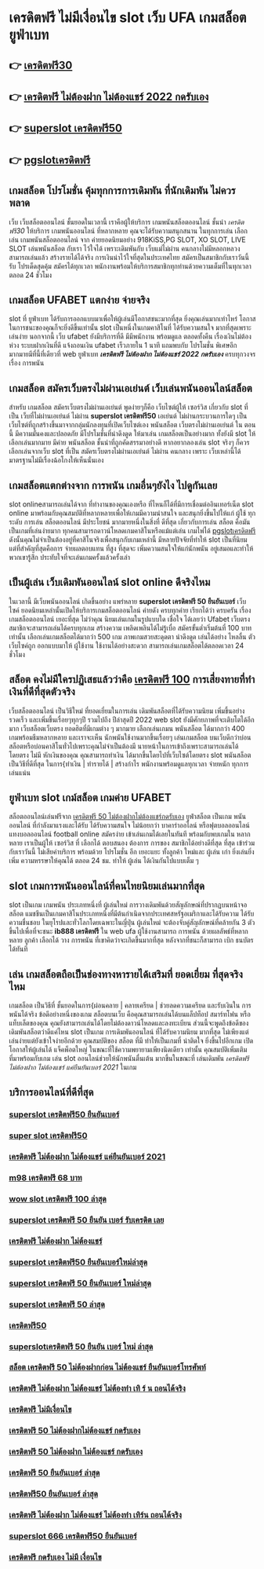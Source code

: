 # เครดิตฟรี ไม่มีเงื่อนไข  slot เว็บ UFA  เกมสล็อต  ยูฟ่าเบท

## 👉 [เครดิตฟรี30](https://ufastar356.77m.io)
## 👉 [เครดิตฟรี ไม่ต้องฝาก ไม่ต้องแชร์ 2022 กดรับเอง](https://heylink.me/madam168)
## 👉 [superslot เครดิตฟรี50](https://ufabet-cn.io1.me)
## 👉 [pgslotเครดิตฟรี](https://heylink.me/madam168)

##  เกมสล็อต  โปรโมชั่น   คุ้มทุกการการเดิมพัน ที่นักเดิมพัน ไม่ควรพลาด

เว็บ  เว็บสล็อตออนไลน์ ชั้นยอดในเวลานี้ เราคือผู้ให้บริการ เกมพนันสล็อตออนไลน์ ชั้นนำ   *เครดิตฟรี30* ให้บริการ  เกมพนันออนไลน์ ที่หลากหลาย คุณจะได้รับความสนุกสนาน ในทุกการเล่น เลือกเล่น เกมพนันสล็อตออนไลน์ จาก ค่ายยอดนิยมอย่าง 918KiSS,PG SLOT, XO SLOT, LIVE SLOT  เล่นพนันสล็อต กับเรา ไว้ใจได้  เพราะเดิมพันกับ เว็บแม่ไม่ผ่าน คนกลางไม่มีหลอกหลวง  สามารถเล่นแล้ว สร้างรายได้ได้จริง การเงินน่าไว้ใจที่สุดในประเทศไทย สมัครเป็นสมาชิกกับเราวันนี้รับ  โปรเด็ดสุดคุ้ม  สมัครได้ทุกเวลา พนักงานพร้อมให้บริการสมาชิกทุกท่านด้วยความเต็มที่ในทุกเวลาตลอด 24 ชั่วโมง


##  เกมสล็อต UFABET แตกง่าย จ่ายจริง

 slot ที่ ยูฟ่าเบท   ได้รับการออกแบบมาเพื่อให้ผู้เล่นมีโอกาสชนะมากที่สุด ยิ่งคุณเล่นมากเท่าไหร่ โอกาสในการชนะของคุณก็จะยิ่งดีขึ้นเท่านั้น  slot เป็นหนึ่งในเกมคาสิโนที่  ได้รับความสนใจ มากที่สุดเพราะเล่นง่าย  นอกจากนี้ เว็บ  ufabet  ยังมีบริการที่ดี มีมีพนักงาน พร้อมดูแล ตลอดทั้งคืน  เรื่องเงินไม่ต้องห่วง ระบบฝากเงินที่ดี    แจ้งถอนเงิน ufabet  เร็วภายใน 1 นาที แถมพบกับ โปรโมชั่น  พิเศษอีกมากมายมีที่นี้ที่เดียวที่ web ยูฟ่าเบท  ***เครดิตฟรี ไม่ต้องฝาก ไม่ต้องแชร์ 2022 กดรับเอง***  ครบทุกวงจรเรื่อง การพนัน 


##  เกมสล็อต สมัครเว็บตรงไม่ผ่านเอเย่นต์    เว็บเล่นพนันออนไลน์สล็อต 

สำหรับ เกมสล็อต  สมัครเว็บตรงไม่ผ่านเอเย่นต์   พูดง่ายๆก็คือ เว็บไซต์ผู้ให้ เซอร์วิส เกี่ยวกับ slot  ที่เป็น  เว็บที่ไม่ผ่านเอเย่นต์ ไม่ผ่าน **superslot เครดิตฟรี50** เอเย่นต์  ไม่ผ่านกระบวนการใดๆ เป็นเว็บไซต์ที่ถูกสร้างขึ้นมาจากกลุ่มนักลงทุนที่เปิดเว็บไซต์เอง  พนันสล็อต  เว็บตรงไม่ผ่านเอเย่นต์  ใน ตอนนี้ มีความมั่นคงและปลอดภัย มีโปรโมชั่นที่น่าดึงดูด ให้มาเล่น เกมสล็อตเป็นอย่างมาก ทั้งยังมี slot ให้เลือกเล่นมากมาย มีค่าย พนันสล็อต ชั้นนำที่ถูกคัดสรรมาอย่างดี หากอยากลองเล่น slot จริงๆ ก็ควรเลือกเล่นจากเว็บ slot ที่เป็น  สมัครเว็บตรงไม่ผ่านเอเย่นต์   ไม่ผ่าน คนกลาง  เพราะ เว็บเหล่านี้ได้มาตรฐานไม่มีเรื่องฉ้อโกงให้เห็นนั่นเอง


##  เกมสล็อตแตกต่างจาก การพนัน  เกมอื่นๆยังไง ไปดูกันเลย

 slot onlineสามารถเล่นได้จาก ที่ทำงานของคุณเองหรือ ที่ไหนก็ได้ที่มีการเชื่อมต่ออินเทอร์เน็ต  slot online มาพร้อมกับคุณสมบัติที่หลากหลายเพื่อให้เกมมีความน่าสนใจ และสนุกยิ่งขึ้นไปให้แก่ ผู้ใช้ ทุกระดับ การเล่น สล็อตออนไลน์  มีประโยชน์  มากมายหนึ่งในสิ่งที่ ดีที่สุด เกี่ยวกับการเล่น สล็อต คือมันเป็นเกมที่เล่นง่ายมาก  ทุกคนสามารถดาวน์โหลดเกมคาสิโนหรือแม้แต่เล่น เกมไพ่ได้ [pgslotเครดิตฟรี](https://ufabet.77m.io) ดังนั้นคุณไม่จำเป็นต้องอยู่ที่คาสิโนจริงเพื่อสนุกกับเกมเหล่านี้ มีหลายปัจจัยที่ทำให้ slot เป็นที่นิยม แต่ที่สำคัญที่สุดคือการ จ่ายผลตอบแทน ที่สูง ที่สุดจะ เพิ่มความสนใจให้แก่นักพนัน อยู่เสมอและทำให้พวกเขารู้สึก ประทับใจที่จะเล่นเกมครั้งแล้วครั้งเล่า


##  เป็นผู้เล่น  เว็บเดิมพันออนไลน์  slot online ดีจริงไหม

 ในเวลานี้ มีเว็บพนันออนไลน์ เกิดขึ้นอย่าง แพร่หลาย  **superslot เครดิตฟรี 50 ยืนยันเบอร์** เว็บไซค์ ยอดนิยมเหล่านั้นเปิดให้บริการเกมสล็อตออนไลน์ ค่ายดัง ครบทุกค่าย เรียกได้ว่า  ครบครัน เรื่องเกมสล็อตออนไลน์ เยอะที่สุด ไม่ว่าคุณ นิยมเล่นเกมในรูปแบบใด   เชื่อใจ ได้เลยว่า Ufabet เว็บตรง  สมาชิกจะสามารถเล่นได้ครบทุกเกม สร้างความ เพลิดเพลินได้ไม่รู้เบื่อ สมัครขั้นต่ำเริ่มต้นที่ 100 บาทเท่านั้น เลือกเล่นเกมสล็อตได้มากว่า 500 เกม ภาพเกมสวยสะดุดตา น่าดึงดูด เล่นได้อย่าง ไหลลื่น ตัวเว็บไซค์ถูก ออกแบบมาให้ ผู้ใช้งาน ใช้งานได้อย่างสะดวก สามารถเล่นเกมสล็อตได้ตลอดเวลา 24 ชั่วโมง

## สล็อต  คงไม่มีใครปฏิเสธแล้วว่าคือ [เครดิตฟรี 100](https://ufastar365.io1.me) การเสี่ยงทายที่ทำเงินที่ดีที่สุดตัวจริง

 เว็บสล็อตออนไลน์ เป็นวิธีใหม่  ที่ยอดเยี่ยมในการเล่น เดิมพันสล็อตที่ได้รับความนิยม  เพิ่มขึ้นอย่างรวดเร็ว และเพิ่มขึ้นเรื่อยๆทุกๆปี รวมไปถึง ปีล่าสุดปี 2022 web slot  ยังมีศักยภาพที่จะเติบโตได้อีกมาก เว็บสล็อตเว็บตรง  ยอดฮิตที่มีเกมต่าง ๆ มากมาย เลือกเล่นเกมน พนันสล็อต ได้มากกว่า 400 เกมพร้อมธีมหลากหลาย และเราจะเห็น นักพนันใช้งานมากขึ้นเรื่อยๆ เล่นเกมสล็อต บนเว็บดีกว่าบ่อนสล็อตหรือบ่อนคาสิโนทั่วไปเพราะคุณไม่จำเป็นต้องมี นายหน้าในการเข้าถึงเพราะสามารถเล่นได้โดยตรง ไม่มี หักเงินของคุณ คุณสามารถทำเงิน ได้มากขึ้นโดยไปที่เว็บไซต์โดยตรง slot พนันสล็อต เป็นวิธีที่ดีที่สุด ในการ{ทำเงิน | ทำรายได้ | สร้างกำไร พนักงานพร้อมดูแลทุกเวลา จ่ายหนัก ทุกการเล่นแน่น

## ยูฟ่าเบท slot   เกม์สล็อต เกมค่าย UFABET

 สล็อตออนไลน์เล่นฟรีจาก [เครดิตฟรี 50 ไม่ต้องฝากไม่ต้องแชร์กดรับเอง](https://heylink.me/madam168) ยูฟ่าสล็อต  เป็นเกม พนันออนไลน์ ที่กำลังมาแรงและได้รับ ได้รับความสนใจ ไม่น้อยกว่า  บาคาร่าออไลน์ หรือฟุตบอลออนไลน์ แทงบอลออนไลน์ football online  สมัครง่าย เข้าเล่นเกมได้เลยในทันที พร้อมกับพบเกมใน หลากหลาย  เราเป็นผู้ให้ เซอร์วิส ที่ เลือกได้ ตอบสนอง ต้องการ  การของ สมาชิกได้อย่างดีที่สุด ที่สุด  เข้าร่วม กับเราวันนี้  ไม่เสียค่าบริการ พร้อมด้วย โปรโมชั่น อีก เยอะแยะ ทั้งลูกค้า ใหม่และ ผู้เล่น เก่า ยิ่งเล่นยิ่งเพิ่ม ความหรรษาให้คุณได้ ตลอด 24 ชม.  ทำให้ ผู้เล่น  ได้เงินกันไปแบบเต็ม ๆ


##  slot  เกมการพนันออนไลน์ที่คนไทยนิยมเล่นมากที่สุด

 slot เป็นเกม เกมพนัน ประเภทหนึ่งที่ ผู้เล่นใหม่   การวางเดิมพันด้วยสัญลักษณ์ที่ปรากฏบนหน้าจอ สล็อต แมชชีนเป็นเกมคาสิโนประเภทหนึ่งที่มีต้นกำเนิดจากประเทศสหรัฐอเมริกาและได้รับความ ได้รับความชื่นชอบ ในยุโรปและทั่วโลกโดยเฉพาะในญี่ปุ่น  ผู้เล่นใหม่ จะต้องจับคู่สัญลักษณ์ที่คล้ายกัน 3 ตัวขึ้นไปเพื่อที่จะชนะ **ib888 เครดิตฟรี** ใน web  ufa  ผู้ใช้งานสามารถ   การพนัน ด้วยผลลัพธ์ที่หลากหลาย ลูกค้า  เลือกได้ วาง  การพนัน ที่เขาคิดว่าจะเกิดขึ้นมากที่สุด หลังจากที่ชนะก็สามารถ  เบิก  ธนบัตรได้ทันที


## เล่น เกมสล็อตถือเป็นช่องทางหารายได้เสริมที่ ยอดเยี่ยม ที่สุดจริงไหม

เกมสล็อต เป็นวิธีที่ ชั้นยอดในการ{ผ่อนคลาย | คลายเครียด | ช่วยลดความเครียด และรับเงินใน การพนันได้จริง ข้อดีอย่างหนึ่งของเกม สล็อตบนเว็บ คือคุณสามารถเล่นได้บนแล็ปท็อป สมาร์ทโฟน หรือแท็บเล็ตของคุณ คุณยังสามารถเล่นได้โดยไม่ต้องดาวน์โหลดและลงทะเบียน ส่วนนี้จะพูดถึงข้อดีของ เดิมพันสล็อตว่าดีแค่ไหน  slot เป็นเกม  การเดิมพันออนไลน์ ที่ได้รับความนิยม มากที่สุด ไม่เพียงแต่ เล่นง่ายแต่ยังเข้าใจง่ายอีกด้วย คุณสมบัติของ สล็อต ที่มี ทำให้เป็นเกมที่ น่าติดใจ ยิ่งขึ้นไปอีกเกม เปิดโอกาสให้ผู้เล่นได้ แจ็คพ็อตใหญ่ ในขณะที่ใช้ความพยายามเพียงนิดเดียว เท่านั้น คุณสมบัติเพิ่มเติมที่มาพร้อมกับเกม เล่น slot ออนไลน์ช่วยให้นักพนันตื่นเต้น มากขึ้นในขณะที่ เล่นเดิมพัน *เครดิตฟรี ไม่ต้องฝาก ไม่ต้องแชร์ แค่ยืนยันเบอร์ 2021* ในเกม


## บริการออนไลน์ที่ดีที่สุด

### [superslot เครดิตฟรี50 ยืนยันเบอร์](https://atom.io/themes/เครดิตฟรี50%20ยืนยันเบอร์ล่าสุด%2050%20เครดิตฟรี50%20ยืนยันเบอร์ล่าสุด%20100%20โบนัส%20150%)
### [super slot เครดิตฟรี50](https://atom.io/themes/superslot%20เครดิตฟรี50%20ยืนยันเบอร์ใหม่ล่าสุด%2050%20superslot%20เครดิตฟรี50%20ยืนยันเบอร์ใหม่ล่าสุด%20100%20โบนัส%20150%)
### [เครดิตฟรี ไม่ต้องฝาก ไม่ต้องแชร์ แค่ยืนยันเบอร์ 2021](https://atom.io/themes/เครดิตฟรี%2050%20เครดิตฟรี%20100%20โบนัส%20150%)
### [m98 เครดิตฟรี 68 บาท](https://atom.io/themes/superslot%20เครดิตฟรี%2050%20ยืนยัน%20เบอร์%20รับเครดิต%20เลย%2050%20superslot%20เครดิตฟรี%2050%20ยืนยัน%20เบอร์%20รับเครดิต%20เลย%20100%20โบนัส%20150%)
### [wow slot เครดิตฟรี 100 ล่าสุด](https://atom.io/themes/เครดิตฟรี%20กดรับเอง%20ไม่มี%20เงื่อนไข%2050%20เครดิตฟรี%20กดรับเอง%20ไม่มี%20เงื่อนไข%20100%20โบนัส%20150%)
### [superslot เครดิตฟรี 50 ยืนยัน เบอร์ รับเครดิต เลย](https://atom.io/themes/เครดิตฟรี50%2050%20เครดิตฟรี50%20100%20โบนัส%20150%)
### [เครดิตฟรี ไม่ต้องฝาก ไม่ต้องแชร์](https://atom.io/themes/เครดิตฟรี%20กดรับเองไม่มีเงื่อนไข%2050%20เครดิตฟรี%20กดรับเองไม่มีเงื่อนไข%20100%20โบนัส%20150%)
### [superslot เครดิตฟรี50 ยืนยันเบอร์ใหม่ล่าสุด](https://atom.io/themes/super%20slot%20เครดิตฟรี%2050%2050%20super%20slot%20เครดิตฟรี%2050%20100%20โบนัส%20150%)
### [superslot เครดิตฟรี 50 ยืนยันเบอร์ ใหม่ล่าสุด](https://atom.io/themes/สล็อต%20เครดิตฟรี%20ไม่ต้องฝากก่อน%20ไม่ต้อง%20แชร์%20ยืนยันเบอร์โทรศัพท์%2050%20สล็อต%20เครดิตฟรี%20ไม่ต้องฝากก่อน%20ไม่ต้อง%20แชร์%20ยืนยันเบอร์โทรศัพท์%20100%20โบนัส%20150%)
### [superslot เครดิตฟรี 50 ล่าสุด](https://atom.io/themes/superslot%20เครดิตฟรี50%20ยืนยันเบอร์%20ล่าสุด%2050%20superslot%20เครดิตฟรี50%20ยืนยันเบอร์%20ล่าสุด%20100%20โบนัส%20150%)
### [เครดิตฟรี50](https://atom.io/themes/เครดิตฟรี%20ไม่มี%20เงื่อนไข%2050%20เครดิตฟรี%20ไม่มี%20เงื่อนไข%20100%20โบนัส%20150%)
### [superslotเครดิตฟรี 50 ยืนยัน เบอร์ ใหม่ ล่าสุด](https://atom.io/themes/เครดิตฟรี%20กด%20รับ%20เอง%20ไม่มี%20เงื่อนไข%2050%20เครดิตฟรี%20กด%20รับ%20เอง%20ไม่มี%20เงื่อนไข%20100%20โบนัส%20150%)
### [สล็อต เครดิตฟรี 50 ไม่ต้องฝากก่อน ไม่ต้องแชร์ ยืนยันเบอร์โทรศัพท์](https://atom.io/themes/superslot%20เครดิตฟรี%2050%20ยืนยันเบอร์%20รับเครดิต%20เลย%2050%20superslot%20เครดิตฟรี%2050%20ยืนยันเบอร์%20รับเครดิต%20เลย%20100%20โบนัส%20150%)
### [เครดิตฟรี ไม่ต้องฝาก ไม่ต้องแชร์ ไม่ต้องทำ เทิ ร์ น ถอนได้จริง](https://atom.io/themes/betflix%20joker%20เครดิตฟรี%2050%2050%20betflix%20joker%20เครดิตฟรี%2050%20100%20โบนัส%20150%)
### [เครดิตฟรี ไม่มีเงื่อนไข](https://atom.io/themes/superslot%20เครดิตฟรี%2050%20ยืนยันเบอร์%2050%20superslot%20เครดิตฟรี%2050%20ยืนยันเบอร์%20100%20โบนัส%20150%)
### [เครดิตฟรี 50 ไม่ต้องฝากไม่ต้องแชร์ กดรับเอง](https://atom.io/themes/super%20slot%20เครดิตฟรี%2050%20super%20slot%20เครดิตฟรี%20100%20โบนัส%20150%)
### [เครดิตฟรี 50 ไม่ต้องฝาก ไม่ต้องแชร์ กดรับเอง](https://atom.io/themes/pgslotเครดิตฟรี%2050%20pgslotเครดิตฟรี%20100%20โบนัส%20150%)
### [เครดิตฟรี 50 ยืนยันเบอร์ ล่าสุด](https://atom.io/themes/เครดิตฟรี%20กดรับเอง%2050%20เครดิตฟรี%20กดรับเอง%20100%20โบนัส%20150%)
### [เครดิตฟรี50 ยืนยันเบอร์ ล่าสุด](https://atom.io/themes/สล็อต%20เครดิตฟรี%2050ไม่ต้องฝากก่อน%20ไม่ต้องแชร์%20ยืนยันเบอร์โทรศัพท์%2050%20สล็อต%20เครดิตฟรี%2050ไม่ต้องฝากก่อน%20ไม่ต้องแชร์%20ยืนยันเบอร์โทรศัพท์%20100%20โบนัส%20150%)
### [เครดิตฟรี ไม่ต้องฝาก ไม่ต้องแชร์ ไม่ต้องทำ เทิร์น ถอนได้จริง](https://atom.io/themes/เครดิตฟรี%20ไม่ต้องฝาก%20ไม่ต้องแชร์%20ไม่ต้องทำ%20เทิ%20ร์%20น%20ถอนได้จริง%2050%20เครดิตฟรี%20ไม่ต้องฝาก%20ไม่ต้องแชร์%20ไม่ต้องทำ%20เทิ%20ร์%20น%20ถอนได้จริง%20100%20โบนัส%20150%)
### [superslot 666 เครดิตฟรี50 ยืนยันเบอร์](https://atom.io/themes/เครดิตฟรี%2050%2050%20เครดิตฟรี%2050%20100%20โบนัส%20150%)
### [เครดิตฟรี กดรับเอง ไม่มี เงื่อนไข](https://atom.io/themes/เครดิตฟรี50%20ยืนยันเบอร์%20ล่าสุด%2050%20เครดิตฟรี50%20ยืนยันเบอร์%20ล่าสุด%20100%20โบนัส%20150%)